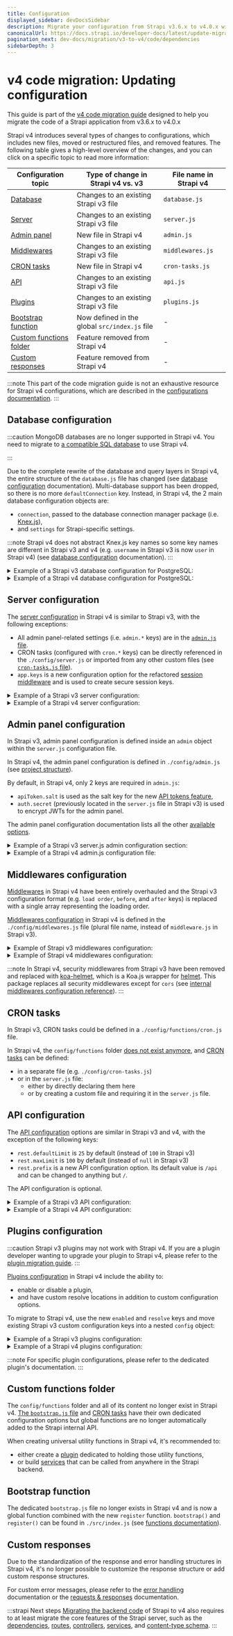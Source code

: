 ```yaml
---
title: Configuration
displayed_sidebar: devDocsSidebar
description: Migrate your configuration from Strapi v3.6.x to v4.0.x with step-by-step instructions
canonicalUrl: https://docs.strapi.io/developer-docs/latest/update-migration-guides/migration/v3-to-v4/v4/code/backend/configuration.html
pagination_next: dev-docs/migration/v3-to-v4/code/dependencies
sidebarDepth: 3
---
```


# v4 code migration: Updating configuration

This guide is part of the [v4 code migration guide](/dev-docs/migration/v3-to-v4/code-migration) designed to help you migrate the code of a Strapi application from v3.6.x to v4.0.x

Strapi v4 introduces several types of changes to configurations, which includes new files, moved or restructured files, and removed features. The following table gives a high-level overview of the changes, and you can click on a specific topic to read more information:

| Configuration topic                       | Type of change in Strapi v4 vs. v3                                      | File name in Strapi v4 |
| ------------------------------------------| ----------------------------------------------------------------------- | ---------------------- |
| [Database](#database-configuration)       | Changes to an existing Strapi v3 file                                   | `database.js`          |
| [Server](#server-configuration)           | Changes to an existing Strapi v3 file                                   | `server.js`            |
| [Admin panel](#admin-panel-configuration) | New file in Strapi v4                                                   | `admin.js`             |
| [Middlewares](#middlewares-configuration) | Changes to an existing Strapi v3 file                                   | `middlewares.js`       |
| [CRON tasks](#cron-tasks)                 | New file in Strapi v4                                                   | `cron-tasks.js`        |
| [API](#api-configuration)                 | Changes to an existing Strapi v3 file                                   | `api.js`               |
| [Plugins](#plugins-configuration)         | Changes to an existing Strapi v3 file                                   | `plugins.js`           |
| [Bootstrap function](#bootstrap-function) | Now defined in the global `src/index.js` file                         | -                      |
| [Custom functions folder](#custom-functions-folder) | Feature removed from Strapi v4                                | -                      |
| [Custom responses](#custom-responses)     | Feature removed from Strapi v4                                          | -                      |

:::note
This part of the code migration guide is not an exhaustive resource for Strapi v4 configurations, which are described in the [configurations documentation](/dev-docs/configurations).
:::

## Database configuration

:::caution
MongoDB databases are no longer supported in Strapi v4. You need to migrate to [a compatible SQL database](/dev-docs/installation/cli#preparing-the-installation) to use Strapi v4.
<!-- TODO: add link to MongoDB migration instructions here -->
:::

Due to the complete rewrite of the database and query layers in Strapi v4, the entire structure of the `database.js` file has changed (see [database configuration](/dev-docs/configurations/databases#configuration-structure) documentation). Multi-database support has been dropped, so there is no more `defaultConnection` key. Instead, in Strapi v4, the 2 main database configuration objects are:

- `connection`, passed to the database connection manager package (i.e. [Knex.js](https://github.com/knex/knex)),
- and `settings` for Strapi-specific settings.

:::note
Strapi v4 does not abstract Knex.js key names so some key names are different in Strapi v3 and v4 (e.g. `username` in Strapi v3 is now `user` in Strapi v4) (see [database configuration](/dev-docs/configurations/databases) documentation).
:::

<details>
<summary> Example of a Strapi v3 database configuration for PostgreSQL:</summary>

```js title="path: ./config/database.js"

module.exports = ({ env }) => ({
  defaultConnection: 'default',
  connections: {
    default: {
      connector: 'bookshelf',
      settings: {
        client: 'postgres',
        host: env('DATABASE_HOST', 'localhost'),
        port: env.int('DATABASE_PORT', 5432),
        database: env('DATABASE_NAME', 'strapi'),
        username: env('DATABASE_USERNAME', 'strapi'),
        password: env('DATABASE_PASSWORD', 'strapi'),
        schema: env('DATABASE_SCHEMA', 'public'), // Not Required
        ssl: {
          rejectUnauthorized: env.bool('DATABASE_SSL_SELF', false), // For self-signed certificates
        },
      },
      options: {},
    },
  },
});
```

</details>

<details>
<summary> Example of a Strapi v4 database configuration for PostgreSQL:</summary>

```jsx title="path: ./config/database.js"

module.exports = ({ env }) => ({
  connection: {
    client: 'postgres',
    connection: {
      host: env('DATABASE_HOST', '127.0.0.1'),
      port: env.int('DATABASE_PORT', 5432),
      database: env('DATABASE_NAME', 'strapi'),
      user: env('DATABASE_USERNAME', 'strapi'),
      password: env('DATABASE_PASSWORD', 'strapi'),
      schema: env('DATABASE_SCHEMA', 'public'), // Not Required
      ssl: {
        rejectUnauthorized: env.bool('DATABASE_SSL_SELF', false), // For self-signed certificates
      },
    },
    debug: false,
  },
});
```

</details>

## Server configuration

The [server configuration](/dev-docs/configurations/server) in Strapi v4 is similar to Strapi v3, with the following exceptions:

- All admin panel-related settings (i.e. `admin.*` keys) are in the [`admin.js` file](#admin-panel-configuration).
- CRON tasks (configured with `cron.*` keys) can be directly referenced in the `./config/server.js` or imported from any other custom files (see [`cron-tasks.js` file](#cron-tasks)).
- `app.keys` is a new configuration option for the refactored [session middleware](/dev-docs/configurations/middlewares#session) and is used to create secure session keys.

<details>
<summary> Example of a Strapi v3 server configuration:</summary>

```jsx title="path: ./config/server.js"

module.exports = ({ env }) => ({
  host: env('HOST', '0.0.0.0'),
  port: env.int('PORT', 1337),
  admin: {
    // ...
  },
});
```

</details>

<details>
<summary> Example of a Strapi v4 server configuration:</summary>

```jsx title="path: ./config/server.js"

module.exports = ({ env }) => ({
  host: env('HOST', '0.0.0.0'),
  port: env.int('PORT', 1337),
  app: {
    keys: env.array('APP_KEYS'),
  },
});
```

</details>

## Admin panel configuration

In Strapi v3, admin panel configuration is defined inside an `admin` object within the `server.js` configuration file.

In Strapi v4, the admin panel configuration is defined in `./config/admin.js` (see [project structure](/dev-docs/project-structure)).

By default, in Strapi v4, only 2 keys are required in `admin.js`:

- `apiToken.salt` is used as the salt key for the new [API tokens feature](/dev-docs/configurations/api-tokens),
- `auth.secret` (previously located in the `server.js` file in Strapi v3) is used to encrypt JWTs for the admin panel.

The admin panel configuration documentation lists all the other [available options](/dev-docs/configurations/admin-panel#available-options).

<details>
<summary> Example of a Strapi v3 server.js admin configuration section:</summary>

```jsx title="path: ./config/server.js"

module.exports = ({ env }) => ({
  // ...
  admin: {
    auth: {
      secret: env('ADMIN_JWT_SECRET', '77b2c87dbab4e1697bec244226fbd1b3'),
    },
  },
});
```

</details>

<details>
<summary> Example of a Strapi v4 admin.js configuration file:</summary>

```jsx title="path: ./config/admin.js"

module.exports = ({ env }) => ({
  apiToken: {
    salt: env('API_TOKEN_SALT', 'd9b0df66ff97a666027e665707b4e3e7'),
  },
  auth: {
    secret: env('ADMIN_JWT_SECRET', '77b2c87dbab4e1697bec244226fbd1b3'),
  },
});
```

</details>

## Middlewares configuration

[Middlewares](/dev-docs/backend-customization/middlewares) in Strapi v4 have been entirely overhauled and the Strapi v3 configuration format (e.g. `load order`, `before`, and `after` keys) is replaced with a single array representing the loading order.

[Middlewares configuration](/dev-docs/configurations/middlewares#optional-configuration) in Strapi v4 is defined in the `./config/middlewares.js` file (plural file name, instead of `middleware.js` in Strapi v3).

<details>
<summary> Example of Strapi v3 middlewares configuration:</summary>

```jsx title="path: ./config/middleware.js"

module.exports = {
  //...
  settings: {
    cors: {
      origin: ['http://localhost', 'https://mysite.com', 'https://www.mysite.com'],
    },
  },
  // ...
};
```

</details>

<details>
<summary> Example of Strapi v4 middlewares configuration:</summary>

**Important**: Various middlewares in this list are required. During configuration, replace the string with the object format (see [middlewares configuration](/dev-docs/configurations/middlewares#optional-configuration)).

```jsx title="path: ./config/middlewares.js"

module.exports = [
  'strapi::errors',
  'strapi::security',
  {
    name: 'strapi::cors',
    config: {
      origin: ['http://localhost', 'https://mysite.com', 'https://www.mysite.com'],
    }
  },
  'strapi::poweredBy',
  'strapi::logger',
  'strapi::query',
  'strapi::body',
  'strapi::session',
  'strapi::favicon',
  'strapi::public',
];
```

</details>

:::note
In Strapi v4, security middlewares from Strapi v3 have been removed and replaced with [koa-helmet](https://www.npmjs.com/package/koa-helmet), which is a Koa.js wrapper for [helmet](https://github.com/helmetjs/helmet). This package replaces all security middlewares except for `cors` (see [internal middlewares configuration reference](/dev-docs/configurations/middlewares#internal-middlewares-configuration-reference)).
:::

## CRON tasks

In Strapi v3, CRON tasks could be defined in a `./config/functions/cron.js` file.

In Strapi v4, the `config/functions` folder [does not exist anymore](#custom-functions-folder), and [CRON tasks](/dev-docs/configurations/cronjobs) can be defined:

- in a separate file (e.g. `./config/cron-tasks.js`)
- or in the `server.js` file:
  - either by directly declaring them here
  - or by creating a custom file and requiring it in the `server.js` file.

## API configuration

The [API configuration](/dev-docs/configurations/api) options are similar in Strapi v3 and v4, with the exception of the following keys:

- `rest.defaultLimit` is `25` by default (instead of `100` in Strapi v3)
- `rest.maxLimit` is `100` by default (instead of `null` in Strapi v3)
- `rest.prefix` is a new API configuration option. Its default value is `/api` and can be changed to anything but `/`.

The API configuration is optional.

<details>
<summary> Example of a Strapi v3 API configuration:</summary>

```jsx title="path: ./config/api.js"

module.exports = ({ env }) => ({
  responses: {
    privateAttributes: ['created_at'],
  },
  rest: {
    defaultLimit: 100,
    maxLimit: 250,
  },
});
```

</details>

<details>
<summary> Example of a Strapi v4 API configuration:</summary>

```js title="path: ./config/api.js"

module.exports = ({ env }) => ({
  responses: {
    privateAttributes: ['createdAt'],
  },
  rest: {
    prefix: '/v1',
    defaultLimit: 100,
    maxLimit: 250,
  },
});
```

</details>

## Plugins configuration

:::caution
Strapi v3 plugins may not work with Strapi v4. If you are a plugin developer wanting to upgrade your plugin to Strapi v4, please refer to the [plugin migration guide](/dev-docs/migration/v3-to-v4/plugin-migration).
:::

[Plugins configuration](/dev-docs/configurations/plugins) in Strapi v4 include the ability to:

- enable or disable a plugin,
- and have custom resolve locations in addition to custom configuration options.

To migrate to Strapi v4, use the new `enabled` and `resolve` keys and move existing Strapi v3 custom configuration keys into a nested `config` object:

<details>
<summary> Example of a Strapi v3 plugins configuration:</summary>

```jsx
module.exports = ({ env }) => ({
  // ...
  sentry: {
    dsn: env('SENTRY_DSN'),
    sendMetadata: true,
  },
  // ...
});

```

</details>

<details>
<summary> Example of a Strapi v4 plugins configuration:</summary>

```jsx title="path: ./config/plugins.js"

module.exports = ({ env }) => ({
  sentry: {
    enabled: true,
    resolve: './src/plugins/my-sentry-fork',
    config: {
      dsn: env('SENTRY_DSN'),
      sendMetadata: true,
      myCustomSetting: false,
    },
  },
  graphql: {
    enabled: true,
    config: {
      defaultLimit: 10,
      maxLimit: 20,
    },
  },
});

```

</details>

:::note
For specific plugin configurations, please refer to the dedicated plugin's documentation.
:::

## Custom functions folder

The `config/functions` folder and all of its content no longer exist in Strapi v4. [The `bootstrap.js` file](#bootstrap-function) and [CRON tasks](#cron-tasks) have their own dedicated configuration options but global functions are no longer automatically added to the Strapi internal API.

When creating universal utility functions in Strapi v4, it's recommended to:

- either create a [plugin](/dev-docs/plugins-development) dedicated to holding those utility functions,
- or build [services](/dev-docs/backend-customization/services) that can be called from anywhere in the Strapi backend.

## Bootstrap function

The dedicated `bootstrap.js` file no longer exists in Strapi v4 and is now a global function combined with the new `register` function. `bootstrap()` and `register()` can be found in `./src/index.js` (see [functions documentation](/dev-docs/configurations/functions)).

## Custom responses

Due to the standardization of the response and error handling structures in Strapi v4, it's no longer possible to customize the response structure or add custom response structures.

For custom error messages, please refer to the [error handling](/dev-docs/error-handling) documentation or the [requests & responses](/dev-docs/backend-customization/requests-responses) documentation.


:::strapi Next steps
[Migrating the backend code](/dev-docs/migration/v3-to-v4/code/backend) of Strapi to v4 also requires to at least migrate the core features of the Strapi server, such as the [dependencies](/dev-docs/migration/v3-to-v4/code/dependencies), [routes](/dev-docs/migration/v3-to-v4/code/routes), [controllers](/dev-docs/migration/v3-to-v4/code/controllers), [services](/dev-docs/migration/v3-to-v4/code/services), and [content-type schema](/dev-docs/migration/v3-to-v4/code/content-type-schema).
:::
